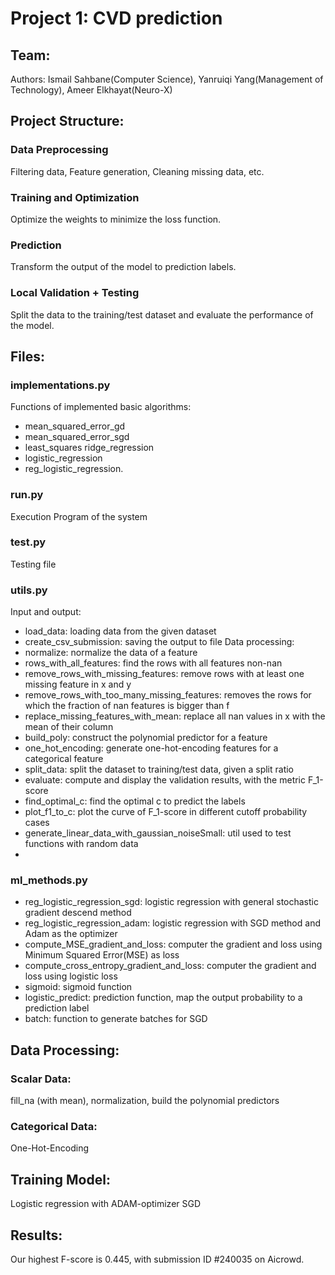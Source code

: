 # Project 1: CVD prediction 
## Team:
Authors: Ismail Sahbane(Computer Science), Yanruiqi Yang(Management of Technology), Ameer Elkhayat(Neuro-X)


## Project Structure:
### Data Preprocessing 
Filtering data, Feature generation, Cleaning missing data, etc.
### Training and Optimization
Optimize the weights to minimize the loss function.
### Prediction
Transform the output of the model to prediction labels.
### Local Validation + Testing
Split the data to the training/test dataset and evaluate the performance of the model.

## Files:
### implementations.py
Functions of implemented basic algorithms: 
* mean_squared_error_gd 
* mean_squared_error_sgd
* least_squares ridge_regression
* logistic_regression
* reg_logistic_regression.
### run.py
Execution Program of the system
### test.py
Testing file
### utils.py
Input and output:
* load_data: loading data from the given dataset
* create_csv_submission: saving the output to file
Data processing: 
* normalize: normalize the data of a feature
* rows_with_all_features: find the rows with all features non-nan
* remove_rows_with_missing_features: remove rows with at least one missing feature in x and y
* remove_rows_with_too_many_missing_features: removes the rows for which the fraction of nan features is bigger than f 
* replace_missing_features_with_mean: replace all nan values in x with the mean of their column
* build_poly: construct the polynomial predictor for a feature
* one_hot_encoding: generate one-hot-encoding features for a categorical feature
* split_data: split the dataset to training/test data, given a split ratio
* evaluate: compute and display the validation results, with the metric F_1-score
* find_optimal_c: find the optimal c to predict the labels
* plot_f1_to_c: plot the curve of F_1-score in different cutoff probability cases
* generate_linear_data_with_gaussian_noiseSmall: util used to test functions with random data
* 
### ml_methods.py
* reg_logistic_regression_sgd: logistic regression with general stochastic gradient descend method
* reg_logistic_regression_adam: logistic regression with SGD method and Adam as the optimizer
* compute_MSE_gradient_and_loss: computer the gradient and loss using Minimum Squared Error(MSE) as loss
* compute_cross_entropy_gradient_and_loss: computer the gradient and loss using logistic loss
* sigmoid: sigmoid function 
* logistic_predict: prediction function, map the output probability to a prediction label
* batch: function to generate batches for SGD

## Data Processing: 
### Scalar Data:
fill_na (with mean), normalization, build the polynomial predictors
### Categorical Data:
One-Hot-Encoding

## Training Model:
Logistic regression with ADAM-optimizer SGD

## Results:
Our highest F-score is 0.445, with submission ID #240035 on Aicrowd.

